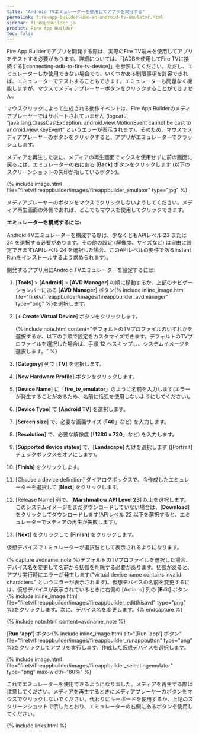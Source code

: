 ```yaml
---
title: "Android TVエミュレーターを使用してアプリを実行する"
permalink: fire-app-builder-use-an-android-tv-emulator.html
sidebar: fireappbuilder_ja
product: Fire App Builder
toc: false
---
```


Fire App Builderでアプリを開発する際は、実際のFire TV端末を使用してアプリをテストする必要があります。詳細については、「[ADBを使用してFire TVに接続する][connecting-adb-to-fire-tv-device]」を参照してください。ただし、エミュレーターしか使用できない場合でも、いくつかある制限事項を許容できれば、エミュレーターでテストすることもできます。エミュレーターも問題なく機能しますが、マウスでメディアプレーヤーボタンをクリックすることができません。

マウスクリックによって生成される動作イベントは、Fire App Builderのメディアプレーヤーではサポートされていません (logcatに "java.lang.ClassCastException: android.view.MotionEvent cannot be cast to android.view.KeyEvent" というエラーが表示されます)。そのため、マウスでメディアプレーヤーのボタンをクリックすると、アプリがエミュレーターでクラッシュします。

メディアを再生した後に、メディアの再生画面でマウスを使用せずに前の画面に戻るには、エミュレーターの右にある [**Back**] ボタンをクリックします (以下のスクリーンショットの矢印が指しているボタン)。

{% include image.html file="firetv/fireappbuilder/images/fireappbuilder_emulator" type="jpg" %}

メディアプレーヤーのボタンをマウスでクリックしないようしてください。メディア再生画面の外側であれば、どこでもマウスを使用してクリックできます。

**エミュレーターを構成するには:**

Android TVエミュレーターを構成する際は、少なくともAPIレベル 23 または 24 を選択する必要があります。その他の設定 (解像度、サイズなど) は自由に設定できます(APIレベル 24 を選択した場合、このAPIレベルの要件であるInstant Runをインストールするよう求められます)。

開発するアプリ用にAndroid TVエミュレーターを設定するには:

1.  [**Tools**] > [**Android**] > [**AVD Manager**] の順に移動するか、上部のナビゲーションバーにある [**AVD Manager**] ボタン{% include inline_image.html file="firetv/fireappbuilder/images/fireappbuilder_avdmanager" type="png" %}を選択します。
2.  [**+ Create Virtual Device**] ボタンをクリックします。

    {% include note.html content="デフォルトのTVプロファイルのいずれかを選択するか、以下の手順で設定をカスタマイズできます。デフォルトのTVプロファイルを選択した場合は、手順 12 へスキップし、システムイメージを選択します。" %}

3.  [**Category**] 列で [**TV**] を選択します。
4.  [**New Hardware Profile**] ボタンをクリックします。
5.  [**Device Name**] に「**fire_tv_emulator**」のように名前を入力します(エラーが発生することがあるため、名前に括弧を使用しないようにしてください)。
6.  [**Device Type**] で [**Android TV**] を選択します。
7.  [**Screen size**] で、必要な画面サイズ (「**40**」など) を入力します。
8.  [**Resolution**] で、必要な解像度 (「**1280 x 720**」など) を入力します。
9.  [**Supported device states**] で、[**Landscape**] だけを選択します ([Portrait] チェックボックスをオフにします)。
10. [**Finish**] をクリックします。
11. [Choose a device definition] ダイアログボックスで、今作成したエミュレーターを選択して [**Next**] をクリックします。
12. [Release Name] 列で、[**Marshmallow API Level 23**] 以上を選択します。このシステムイメージをまだダウンロードしていない場合は、[**Download**] をクリックしてダウンロードします(APIレベル 22 以下を選択すると、エミュレーターでメディアの再生が失敗します)。
13. [**Next**] をクリックして [**Finish**] をクリックします。

仮想デバイスでエミュレーターが選択肢として表示されるようになります。

{% capture avdname_note %}デフォルトのTVプロファイルを選択した場合、デバイス名を変更して名前から括弧を削除する必要があります。括弧があると、アプリ実行時にエラーが発生します(\"virtual device name contains invalid characters.\" というエラーが表示されます)。仮想デバイスの名前を変更するには、仮想デバイスが表示されているときに右側の [Actions] 列の [**Edit**] ボタン{% include inline_image.html file="firetv/fireappbuilder/images/fireappbuilder_editthisavd" type="png" %}をクリックします。次に、デバイス名を変更します。{% endcapture %}

{% include note.html content=avdname_note %}

[**Run 'app'**] ボタン{% include inline_image.html alt="[Run 'app'] ボタン" file="firetv/fireappbuilder/images/fireappbuilder_runappbutton" type="png" %}をクリックしてアプリを実行します。作成した仮想デバイスを選択します。

{% include image.html file="firetv/fireappbuilder/images/fireappbuilder_selectingemulator" type="png" max-width="80%" %}

これでエミュレーターを使用できるようになりました。メディアを再生する際は注意してください。メディアを再生するときにメディアプレーヤーのボタンをマウスでクリックしないでください。代わりにキーボードを使用するか、上記のスクリーンショットで示したとおり、エミュレーターの右側にあるボタンを使用してください。


{% include links.html %}

